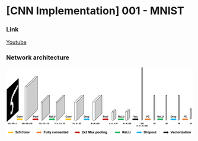 # [CNN Implementation] 001 - MNIST

### Link
[Youtube](https://www.youtube.com/watch?v=kVaBDpwgsGg)

### Network architecture
![alt text](./img/network.png "Network architecture")

